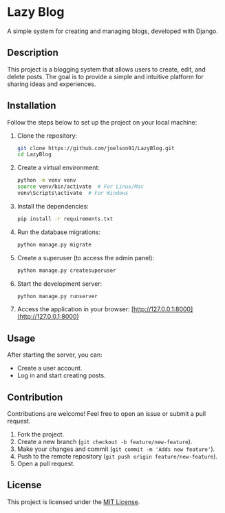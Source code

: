 # Lazy Blog

A simple system for creating and managing blogs, developed with Django.

## Description

This project is a blogging system that allows users to create, edit, and delete posts. The goal is to provide a simple
and intuitive platform for sharing ideas and experiences.

## Installation

Follow the steps below to set up the project on your local machine:

1. Clone the repository:
   ```bash
   git clone https://github.com/joelson91/LazyBlog.git
   cd LazyBlog
   ```

2. Create a virtual environment:
   ```bash
   python -m venv venv
   source venv/bin/activate  # For Linux/Mac
   venv\Scripts\activate  # For Windows
   ```

3. Install the dependencies:
   ```bash
   pip install -r requirements.txt
   ```

4. Run the database migrations:
   ```bash
   python manage.py migrate
   ```

5. Create a superuser (to access the admin panel):
   ```bash
   python manage.py createsuperuser
   ```

6. Start the development server:
   ```bash
   python manage.py runserver
   ```

7. Access the application in your browser: [http://127.0.0.1:8000](http://127.0.0.1:8000)

## Usage

After starting the server, you can:

- Create a user account.
- Log in and start creating posts.

## Contribution

Contributions are welcome! Feel free to open an issue or submit a pull request.

1. Fork the project.
2. Create a new branch (`git checkout -b feature/new-feature`).
3. Make your changes and commit (`git commit -m 'Adds new feature'`).
4. Push to the remote repository (`git push origin feature/new-feature`).
5. Open a pull request.

## License

This project is licensed under the [MIT License](LICENSE).